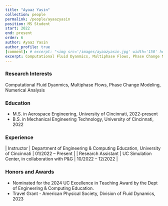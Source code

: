 ```yaml
---
title: "Ayaaz Yasin"
collection: people
permalink: /people/ayaazyasin
position: MS Student
start: 2022
end: present
order: 6
author: Ayaaz Yasin
author_profile: true
[comment]: # excerpt: "<img src='/images/ayaazyasin.jpg' width='150' height='auto'>"
excerpt: Computational Fluid Dyanmics, Multiphase Flows, Phase Change Modeling, Numerical Analysis
---
```

### Research Interests
Computational Fluid Dyanmics, Multiphase Flows, Phase Change Modeling, Numerical Analysis

### Education
* M.S. in Aerospace Engineering, University of Cincinnati, 2022-present
* B.S. in Mechanical Engineering Technology, University of Cincinnati, 2022

### Experience

| Instructor          | Department of Engineering & Computing Education, University of Cincinnati     | 01/2022 – Present |
| Research Assistant          | UC Simulation Center, in collaboration with P&G     | 10/2022 – 12/2022 |

### Honors and Awards
* Nominated for the 2024 UC Excellence in Teaching Award by the Dept of Engineering & Computing Education.
* Travel Grant - American Physical Society, Division of Fluid Dynamics, 2023
